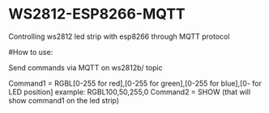 # WS2812-ESP8266-MQTT
Controlling ws2812 led strip with esp8266 through MQTT protocol

#How to use:

Send commands via MQTT on ws2812b/ topic

Command1 = RGBL[0-255 for red],[0-255 for green],[0-255 for blue],[0- for LED position]   example: RGBL100,50,255,0
Command2 = SHOW (that will show command1 on the led strip)